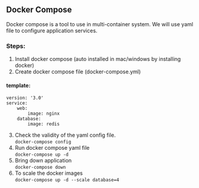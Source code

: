 ## Docker Compose
Docker compose is a tool to use in multi-container system. We will use yaml file to configure application services.

### Steps:
1. Install docker compose (auto installed in mac/windows by installing docker)
2. Create docker compose file (docker-compose.yml)

#### template:

```
version: '3.0'
service:
    web:
        image: nginx
    database:
        image: redis
```

3. Check the validity of the yaml config file.  
   `docker-compose config`
4. Run docker compose yaml file    
   `docker-compose up -d`
5. Bring down application  
   `docker-compose down`
6. To scale the docker images  
   `docker-compose up -d --scale database=4`